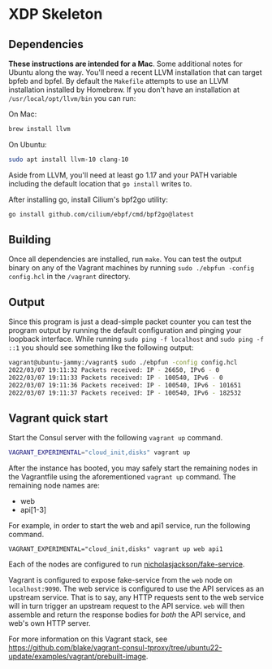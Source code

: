 # XDP Skeleton

## Dependencies

**These instructions are intended for a Mac**. Some additional notes for Ubuntu along the way.  You'll need a recent LLVM installation that can target bpfeb and bpfel. By default the `Makefile` attempts to use an LLVM installation installed by Homebrew. If you don't have an installation at `/usr/local/opt/llvm/bin` you can run:

On Mac:

```bash
brew install llvm
```

On Ubuntu:

```bash
sudo apt install llvm-10 clang-10
```

Aside from LLVM, you'll need at least go 1.17 and your PATH variable including the default location that `go install` writes to.

After installing go, install Cilium's bpf2go utility:

```bash
go install github.com/cilium/ebpf/cmd/bpf2go@latest
```

## Building

Once all dependencies are installed, run `make`. You can test the output binary on any of the Vagrant machines by running `sudo ./ebpfun -config config.hcl` in the `/vagrant` directory.

## Output

Since this program is just a dead-simple packet counter you can test the program output by running the default configuration and pinging your loopback interface. While running `sudo ping -f localhost` and `sudo ping -f ::1` you should see something like the following output:

```bash
vagrant@ubuntu-jammy:/vagrant$ sudo ./ebpfun -config config.hcl
2022/03/07 19:11:32 Packets received: IP - 26650, IPv6 - 0
2022/03/07 19:11:33 Packets received: IP - 100540, IPv6 - 0
2022/03/07 19:11:36 Packets received: IP - 100540, IPv6 - 101651
2022/03/07 19:11:37 Packets received: IP - 100540, IPv6 - 182532
```

## Vagrant quick start

Start the Consul server with the following `vagrant up` command.

```bash
VAGRANT_EXPERIMENTAL="cloud_init,disks" vagrant up
```

After the instance has booted, you may safely start the remaining nodes in the
Vagrantfile using the aforementioned `vagrant up` command. The remaining node
names are:

* web
* api[1-3]

For example, in order to start the web and api1 service, run the following command.

```shell-session
VAGRANT_EXPERIMENTAL="cloud_init,disks" vagrant up web api1
```

Each of the nodes are configured to run
[nicholasjackson/fake-service](https://github.com/nicholasjackson/fake-service>).

Vagrant is configured to expose fake-service from the `web` node on
`localhost:9090`. The web service is configured to use the API services as an
upstream service. That is to say, any HTTP requests sent to the web service will
in turn trigger an upstream request to the API service. `web` will then assemble
and return the response bodies for *both* the API service, and web's own HTTP
server.

For more information on this Vagrant stack, see <https://github.com/blake/vagrant-consul-tproxy/tree/ubuntu22-update/examples/vagrant/prebuilt-image>.
